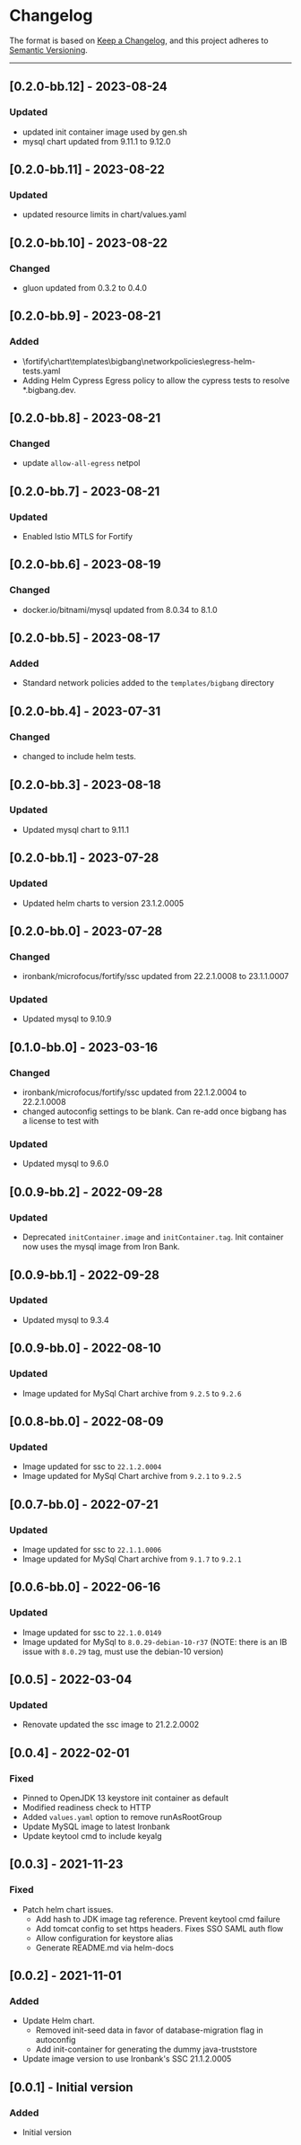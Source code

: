 # Changelog

The format is based on [Keep a Changelog](https://keepachangelog.com/en/1.0.0/), and this project adheres to [Semantic Versioning](https://semver.org/spec/v2.0.0.html).

---
## [0.2.0-bb.12] - 2023-08-24
### Updated
- updated init container image used by gen.sh
- mysql chart updated from 9.11.1 to 9.12.0

## [0.2.0-bb.11] - 2023-08-22
### Updated
- updated resource limits in chart/values.yaml

## [0.2.0-bb.10] - 2023-08-22
### Changed
- gluon updated from 0.3.2 to 0.4.0

## [0.2.0-bb.9] - 2023-08-21 
### Added
- \fortify\chart\templates\bigbang\networkpolicies\egress-helm-tests.yaml
- Adding Helm Cypress Egress policy to allow the cypress tests to resolve *.bigbang.dev.

## [0.2.0-bb.8] - 2023-08-21
### Changed
- update `allow-all-egress` netpol

## [0.2.0-bb.7] - 2023-08-21
### Updated
- Enabled Istio MTLS for Fortify

## [0.2.0-bb.6] - 2023-08-19
### Changed
- docker.io/bitnami/mysql updated from 8.0.34 to 8.1.0

## [0.2.0-bb.5] - 2023-08-17
### Added
- Standard network policies added to the `templates/bigbang` directory

## [0.2.0-bb.4] - 2023-07-31
### Changed
- changed to include helm tests.

## [0.2.0-bb.3] - 2023-08-18
### Updated
- Updated mysql chart to 9.11.1

## [0.2.0-bb.1] - 2023-07-28
### Updated
- Updated helm charts to version 23.1.2.0005

## [0.2.0-bb.0] - 2023-07-28
### Changed
- ironbank/microfocus/fortify/ssc updated from 22.2.1.0008 to 23.1.1.0007
### Updated
- Updated mysql to 9.10.9

## [0.1.0-bb.0] - 2023-03-16
### Changed
- ironbank/microfocus/fortify/ssc updated from 22.1.2.0004 to 22.2.1.0008
- changed autoconfig settings to be blank. Can re-add once bigbang has a license to test with
### Updated
- Updated mysql to 9.6.0

## [0.0.9-bb.2] - 2022-09-28
### Updated
- Deprecated `initContainer.image` and `initContainer.tag`.  Init container now uses the mysql image from Iron Bank.

## [0.0.9-bb.1] - 2022-09-28
### Updated
- Updated mysql to 9.3.4

## [0.0.9-bb.0] - 2022-08-10
### Updated
- Image updated for MySql Chart archive from `9.2.5` to `9.2.6`

## [0.0.8-bb.0] - 2022-08-09
### Updated
- Image updated for ssc to `22.1.2.0004`
- Image updated for MySql Chart archive from `9.2.1` to `9.2.5`

## [0.0.7-bb.0] - 2022-07-21
### Updated
- Image updated for ssc to `22.1.1.0006`
- Image updated for MySql Chart archive from `9.1.7` to `9.2.1`

## [0.0.6-bb.0] - 2022-06-16
### Updated
- Image updated for ssc to `22.1.0.0149`
- Image updated for MySql to `8.0.29-debian-10-r37` (NOTE: there is an IB issue with `8.0.29` tag, must use the debian-10 version)

## [0.0.5] - 2022-03-04
### Updated
- Renovate updated the ssc image to 21.2.2.0002

## [0.0.4] - 2022-02-01
### Fixed
- Pinned to OpenJDK 13 keystore init container as default
- Modified readiness check to HTTP
- Added `values.yaml` option to remove runAsRootGroup
- Update MySQL image to latest Ironbank
- Update keytool cmd to include keyalg
## [0.0.3] - 2021-11-23
### Fixed
- Patch helm chart issues.
  - Add hash to JDK image tag reference. Prevent keytool cmd failure
  - Add tomcat config to set https headers. Fixes SSO SAML auth flow
  - Allow configuration for keystore alias
  - Generate README.md via helm-docs
## [0.0.2] - 2021-11-01
### Added
- Update Helm chart.
  - Removed init-seed data in favor of database-migration flag in autoconfig
  - Add init-container for generating the dummy java-truststore
- Update image version to use Ironbank's SSC 21.1.2.0005
## [0.0.1] - Initial version
### Added
- Initial version
